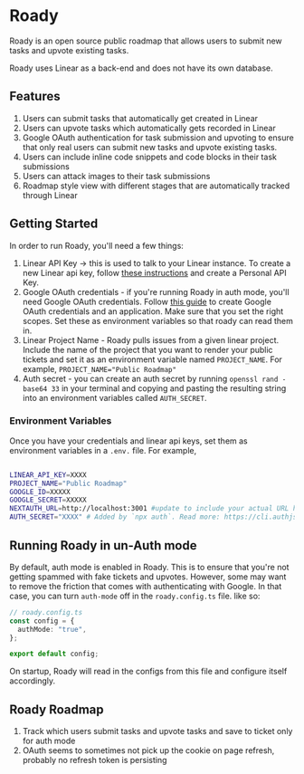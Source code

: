 # Roady

Roady is an open source public roadmap that allows users to submit new tasks and upvote existing tasks.

Roady uses Linear as a back-end and does not have its own database.

## Features

1. Users can submit tasks that automatically get created in Linear
2. Users can upvote tasks which automatically gets recorded in Linear
3. Google OAuth authentication for task submission and upvoting to ensure that only real users can submit new tasks and upvote existing tasks.
4. Users can include inline code snippets and code blocks in their task submissions
5. Users can attack images to their task submissions
6. Roadmap style view with different stages that are automatically tracked through Linear

## Getting Started

In order to run Roady, you'll need a few things:

1. Linear API Key -> this is used to talk to your Linear instance. To create a new Linear api key, follow [these instructions](https://developers.linear.app/docs/graphql/working-with-the-graphql-api#authentication) and create a Personal API Key.
2. Google OAuth credentials - if you're running Roady in auth mode, you'll need Google OAuth credentials. Follow [this guide](https://developers.google.com/identity/protocols/oauth2/javascript-implicit-flow) to create Google OAuth credentials and an application. Make sure that you set the right scopes. Set these as environment variables so that roady can read them in.
3. Linear Project Name - Roady pulls issues from a given linear project. Include the name of the project that you want to render your public tickets and set it as an environment variable named `PROJECT_NAME`. For example, `PROJECT_NAME="Public Roadmap"`
4. Auth secret - you can create an auth secret by running `openssl rand -base64 33` in your terminal and copying and pasting the resulting string into an environment variables called `AUTH_SECRET`.

### Environment Variables

Once you have your credentials and linear api keys, set them as environment variables in a `.env.` file. For example,

```bash

LINEAR_API_KEY=XXXX
PROJECT_NAME="Public Roadmap"
GOOGLE_ID=XXXXX
GOOGLE_SECRET=XXXXX
NEXTAUTH_URL=http://localhost:3001 #update to include your actual URL here
AUTH_SECRET="XXXX" # Added by `npx auth`. Read more: https://cli.authjs.dev

```

## Running Roady in un-Auth mode

By default, auth mode is enabled in Roady. This is to ensure that you're not getting spammed with fake tickets and upvotes. However, some may want to remove the friction that comes with authenticating with Google. In that case, you can turn `auth-mode` off in the `roady.config.ts` file. like so:

```ts
// roady.config.ts
const config = {
  authMode: "true",
};

export default config;
```

On startup, Roady will read in the configs from this file and configure itself accordingly.

## Roady Roadmap

1. Track which users submit tasks and upvote tasks and save to ticket only for auth mode
2. OAuth seems to sometimes not pick up the cookie on page refresh, probably no refresh token is persisting

